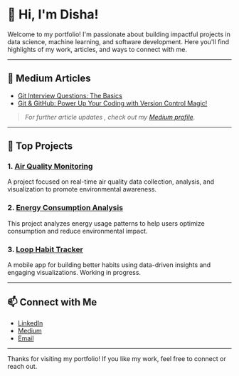 # 👋 Hi, I'm Disha!

Welcome to my portfolio! I'm passionate about building impactful projects in data science, machine learning, and software development. Here you'll find highlights of my work, articles, and ways to connect with me.

---

## 📝 Medium Articles

- [Git Interview Questions: The Basics](https://medium.com/@Disha520/git-interview-questions-the-basics-7c1528eb9663)
- [Git & GitHub: Power Up Your Coding with Version Control Magic!](https://medium.com/@Disha520/git-github-power-up-your-coding-with-version-control-magic-9d1e2fc73ad5)

> *For further article updates , check out my [Medium profile](https://medium.com/@Disha520).*

---

## 🚀 Top Projects

### 1. [Air Quality Monitoring](https://air-quality-dashboard-kiwi-520.streamlit.app/)
A project focused on real-time air quality data collection, analysis, and visualization to promote environmental awareness.

### 2. [Energy Consumption Analysis](https://energy-consumption-dashboard-kiwi-520.streamlit.app/)
This project analyzes energy usage patterns to help users optimize consumption and reduce environmental impact.

### 3. [Loop Habit Tracker](https://github.com/yourusername/loop-habit-tracker)
A mobile app for building better habits using data-driven insights and engaging visualizations.
Working in progress.

---

## 📫 Connect with Me

- [LinkedIn](https://www.linkedin.com/in/dishaholmukhe/)
- [Medium](https://medium.com/@Disha520)
- [Email](dishaholmukhe521@gmail.com)

---

Thanks for visiting my portfolio! If you like my work, feel free to connect or reach out.
